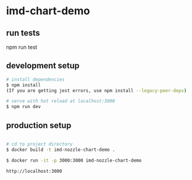 # imd-chart-demo

## run tests

npm run test

## development setup

```bash
# install dependencies
$ npm install
(If you are getting jest errors, use npm install --legacy-peer-deps)

# serve with hot reload at localhost:3000
$ npm run dev
```

## production setup

```bash

# cd to project directory
$ docker build -t imd-nozzle-chart-demo .

$ docker run -it -p 3000:3000 imd-nozzle-chart-demo

http://localhost:3000
```
